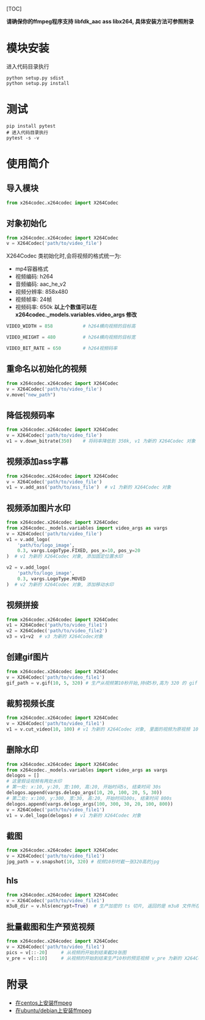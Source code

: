 [TOC]

**请确保你的ffmpeg程序支持 libfdk_aac ass libx264, 具体安装方法可参照附录**

# 模块安装
进入代码目录执行
```shell script
python setup.py sdist
python setup.py install
```

# 测试
```shell script
pip install pytest
# 进入代码目录执行
pytest -s -v
```

# 使用简介
## 导入模块
```python
from x264codec.x264codec import X264Codec
```

## 对象初始化
```python
from x264codec.x264codec import X264Codec
v = X264Codec('path/to/video_file')
```

X264Codec 类初始化时,会将视频的格式统一为:
- mp4容器格式
- 视频编码: h264
- 音频编码: aac_he_v2
- 视频分辨率: 858x480
- 视频帧率: 24帧
- 视频码率: 650k
**以上个数值可以在 x264codec._models.variables.video_args 修改**
```python
VIDEO_WIDTH = 858           # h264横向视频的目标高

VIDEO_HEIGHT = 480          # h264横向视频的目标宽

VIDEO_BIT_RATE = 650        # h264视频码率
```

## 重命名以初始化的视频
```python
from x264codec.x264codec import X264Codec
v = X264Codec('path/to/video_file')
v.move("new_path")
```

## 降低视频码率
```python
from x264codec.x264codec import X264Codec
v = X264Codec('path/to/video_file')
v1 = v.down_bitrate(350)    # 将码率降低到 350k, v1 为新的 X264Codec 对象
```

## 视频添加ass字幕
```python
from x264codec.x264codec import X264Codec
v = X264Codec('path/to/video_file')
v1 = v.add_ass('path/to/ass_file')  # v1 为新的 X264Codec 对象
```

## 视频添加图片水印
```python
from x264codec.x264codec import X264Codec
from x264codec._models.variables import video_args as vargs
v = X264Codec('path/to/video_file')
v1 = v.add_logo(
    'path/to/logo_image', 
    0.3, vargs.LogoType.FIXED, pos_x=10, pos_y=20
)  # v1 为新的 X264Codec 对象, 添加固定位置水印

v2 = v.add_logo(
    'path/to/logo_image', 
    0.3, vargs.LogoType.MOVED
)  # v2 为新的 X264Codec 对象, 添加移动水印
```

## 视频拼接
```python
from x264codec.x264codec import X264Codec
v1 = X264Codec('path/to/video_file1')
v2 = X264Codec('path/to/video_file2')
v3 = v1+v2  # v3 为新的 X264Codec对象
```

## 创建gif图片
```python
from x264codec.x264codec import X264Codec
v = X264Codec('path/to/video_file1')
gif_path = v.gif(10, 5, 320) # 生产从视频第10秒开始,持续5秒,高为 320 的 gif
```

## 裁剪视频长度
```python
from x264codec.x264codec import X264Codec
v = X264Codec('path/to/video_file1')
v1 = v.cut_video(10, 100) # v1 为新的 X264Codec 对象, 里面的视频为原视频 10秒开始,持续100秒的视频
```

## 删除水印
```python
from x264codec.x264codec import X264Codec
from x264codec._models.variables import video_args as vargs
delogos = []
# 这里假设视频有两处水印
# 第一处: x:10, y:20, 宽:100, 高:20, 开始时间5s, 结束时间 30s
delogos.append(vargs.delogo_args(10, 20, 100, 20, 5, 30))
# 第二处: x:100, y:300, 宽:30, 高:20, 开始时间100s, 结束时间 800s
delogos.append(vargs.delogo_args(100, 300, 30, 20, 100, 800))
v = X264Codec('path/to/video_file1')
v1 = v.del_logo(delogos) # v1 为新的 X264Codec 对象
```

## 截图
```python
from x264codec.x264codec import X264Codec
v = X264Codec('path/to/video_file1')
jpg_path = v.snapshot(10, 320) # 视频10秒时截一张320高的jpg
```

## hls
```python
from x264codec.x264codec import X264Codec
v = X264Codec('path/to/video_file1')
m3u8_dir = v.hls(encrypt=True)  # 生产加密的 ts 切片, 返回的是 m3u8 文件所在的目录 
```

## 批量截图和生产预览视频
```python
from x264codec.x264codec import X264Codec
v = X264Codec('path/to/video_file1')
pics = v[::-20]     # 从视频的开始到结束截20张图
v_pre = v[::10]     # 从视频的开始到结束生产10秒的预览视频 v_pre 为新的 X264Codec 对象
```



# 附录
- [在centos上安装ffmpeg](./docs/centos7x64_ffmpeg_install.md)
- [在ubuntu/debian上安装ffmpeg](./docs/ubuntu18.04x64_ffmpeg_install.md)